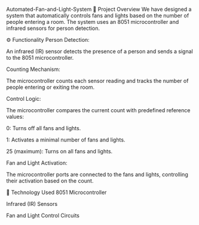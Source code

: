 Automated-Fan-and-Light-System
📌 Project Overview
We have designed a system that automatically controls fans and lights based on the number of people entering a room. The system uses an 8051 microcontroller and infrared sensors for person detection.

⚙️ Functionality
Person Detection:

An infrared (IR) sensor detects the presence of a person and sends a signal to the 8051 microcontroller.

Counting Mechanism:

The microcontroller counts each sensor reading and tracks the number of people entering or exiting the room.

Control Logic:

The microcontroller compares the current count with predefined reference values:

0: Turns off all fans and lights.

1: Activates a minimal number of fans and lights.

25 (maximum): Turns on all fans and lights.

Fan and Light Activation:

The microcontroller ports are connected to the fans and lights, controlling their activation based on the count.

🔧 Technology Used
8051 Microcontroller

Infrared (IR) Sensors

Fan and Light Control Circuits
